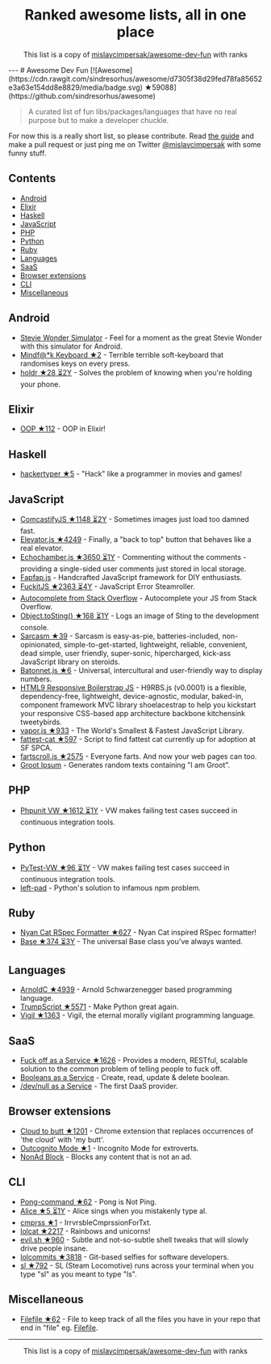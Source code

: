 <h1 align="center">
Ranked awesome lists, all in one place
</h1>
<p align="center">
	This list is a copy of <a href="http://github.com/mislavcimpersak/awesome-dev-fun">mislavcimpersak/awesome-dev-fun</a> with ranks
</p>
---
# Awesome Dev Fun [![Awesome](https://cdn.rawgit.com/sindresorhus/awesome/d7305f38d29fed78fa85652e3a63e154dd8e8829/media/badge.svg) ★59088](https://github.com/sindresorhus/awesome)

> A curated list of fun libs/packages/languages that have no real purpose but to make a developer chuckle.

For now this is a really short list, so please contribute. Read [the guide](https://github.com/mislavcimpersak/awesome-dev-fun/blob/master/CONTRIBUTING.md) and make a pull request or just ping me on Twitter [@mislavcimpersak](https://twitter.com/mislavcimpersak) with some funny stuff.


## Contents

- [Android](#android)
- [Elixir](#elixir)
- [Haskell](#haskell)
- [JavaScript](#javascript)
- [PHP](#php)
- [Python](#python)
- [Ruby](#ruby)
- [Languages](#languages)
- [SaaS](#saas)
- [Browser extensions](#browser-extensions)
- [CLI](#cli)
- [Miscellaneous](#miscellaneous)


## Android

- [Stevie Wonder Simulator](https://play.google.com/store/apps/details?id=erseco.soft.stevie.wonder.simulator) - Feel for a moment as the great Stevie Wonder with this simulator for Android.
- [Mindf@*k Keyboard ★2](https://github.com/terriblehackskeyboard/keyboard) - Terrible terrible soft-keyboard that randomises keys on every press.
- [holdr ★28 ⏳2Y](https://github.com/starakaj/holdr) - Solves the problem of knowing when you're holding your phone.


## Elixir
- [OOP ★112](https://github.com/wojtekmach/oop) - OOP in Elixir!


## Haskell
- [hackertyper ★5](https://github.com/fgaz/hackertyper) - "Hack" like a programmer in movies and games!


## JavaScript

- [ComcastifyJS ★1148 ⏳2Y](https://github.com/theonion/comcastifyjs) - Sometimes images just load too damned fast.
- [Elevator.js ★4249](https://github.com/tholman/elevator.js) - Finally, a "back to top" button that behaves like a real elevator.
- [Echochamber.js ★3650 ⏳1Y](https://github.com/tessalt/echo-chamber-js) - Commenting without the comments - providing a single-sided user comments just stored in local storage.
- [Fapfap.js](http://fapfapjs.io) - Handcrafted JavaScript framework for DIY enthusiasts.
- [FuckitJS ★2363 ⏳4Y](https://github.com/mattdiamond/fuckitjs) - JavaScript Error Steamroller.
- [Autocomplete from Stack Overflow](https://emilschutte.com/stackoverflow-autocomplete/) - Autocomplete your JS from Stack Overflow.
- [Object.toSting() ★168 ⏳1Y](https://github.com/teropa/to-sting) - Logs an image of Sting to the development console.
- [Sarcasm ★39](https://github.com/komlev/sarcasm) - Sarcasm is easy-as-pie, batteries-included, non-opinionated, simple-to-get-started, lightweight, reliable, convenient, dead simple, user friendly, super-sonic, hipercharged, kick-ass JavaScript library on steroids.
- [Batonnet.js ★6](https://github.com/BinaryBrain/Batonnet.js) - Universal, intercultural and user-friendly way to display numbers.
- [HTML9 Responsive Boilerstrap JS](http://html9responsiveboilerstrapjs.com/) - H9RBS.js (v0.0001) is a flexible, dependency-free, lightweight, device-agnostic, modular, baked-in, component framework MVC library shoelacestrap to help you kickstart your responsive CSS-based app architecture backbone kitchensink tweetybirds.
- [vapor.js ★933](https://github.com/madrobby/vapor.js) - The World's Smallest & Fastest JavaScript Library.
- [fattest-cat ★597](https://github.com/lexiross/fattest-cat) - Script to find fattest cat currently up for adoption at SF SPCA.
- [fartscroll.js ★2575](https://github.com/theonion/fartscroll.js) - Everyone farts. And now your web pages can too.
- [Groot Ipsum](http://grootipsum.com/) - Generates random texts containing "I am Groot".


## PHP

- [Phpunit VW ★1612 ⏳1Y](https://github.com/hmlb/phpunit-vw) - VW makes failing test cases succeed in continuous integration tools.


## Python

- [PyTest-VW ★96 ⏳1Y](https://github.com/The-Compiler/pytest-vw) - VW makes failing test cases succeed in continuous integration tools.
- [left-pad](https://pypi.python.org/pypi/left-pad/) - Python's solution to infamous npm problem.


## Ruby

- [Nyan Cat RSpec Formatter ★627](https://github.com/mattsears/nyan-cat-formatter) - Nyan Cat inspired RSpec formatter!
- [Base ★374 ⏳3Y](https://github.com/garybernhardt/base) - The universal Base class you've always wanted.


## Languages

- [ArnoldC ★4939](https://github.com/lhartikk/ArnoldC) - Arnold Schwarzenegger based programming language.
- [TrumpScript ★5571](https://github.com/samshadwell/TrumpScript) - Make Python great again.
- [Vigil ★1363](https://github.com/munificent/vigil) - Vigil, the eternal morally vigilant programming language.


## SaaS

- [Fuck off as a Service ★1626](https://github.com/tomdionysus/foaas) - Provides a modern, RESTful, scalable solution to the common problem of telling people to fuck off.
- [Booleans as a Service](https://booleans.io/) - Create, read, update & delete boolean.
- [/dev/null as a Service](https://devnull-as-a-service.com/) - The first DaaS provider.


## Browser extensions

- [Cloud to butt ★1201](https://github.com/panicsteve/cloud-to-butt) - Chrome extension that replaces occurrences of 'the cloud' with 'my butt'.
- [Outcognito Mode ★1](https://github.com/hrldcpr/outcognito-mode) - Incognito Mode for extroverts.
- [NonAd Block](https://chrome.google.com/webstore/detail/nonad-block/mjdphmpknkepficogfmnfhabmlngggip?hl=en-US) - Blocks any content that is not an ad.


## CLI
- [Pong-command ★62](https://github.com/kurehajime/pong-command) - Pong is Not Ping.
- [Alice ★5 ⏳1Y](https://github.com/susisu/alice) - Alice sings when you mistakenly type al.
- [cmprss ★1](https://github.com/kurehajime/cmprss) - IrrvrsbleCmprssionForTxt.
- [lolcat ★2217](https://github.com/busyloop/lolcat) - Rainbows and unicorns!
- [evil.sh ★960](https://github.com/mathiasbynens/evil.sh) - Subtle and not-so-subtle shell tweaks that will slowly drive people insane.
- [lolcommits ★3818](https://github.com/mroth/lolcommits) - Git-based selfies for software developers.
- [sl ★792](https://github.com/mtoyoda/sl) - SL (Steam Locomotive) runs across your terminal when you type "sl" as you meant to type "ls".


## Miscellaneous
- [Filefile ★62](https://github.com/cobyism/Filefile) - File to keep track of all the files you have in your repo that end in "file" eg. [Filefile](Filefile).
---
<p align="center">
	This list is a copy of <a href="http://github.com/mislavcimpersak/awesome-dev-fun">mislavcimpersak/awesome-dev-fun</a> with ranks
</p>

<script>
  (function(i,s,o,g,r,a,m){i['GoogleAnalyticsObject']=r;i[r]=i[r]||function(){
  (i[r].q=i[r].q||[]).push(arguments)},i[r].l=1*new Date();a=s.createElement(o),
  m=s.getElementsByTagName(o)[0];a.async=1;a.src=g;m.parentNode.insertBefore(a,m)
  })(window,document,'script','https://www.google-analytics.com/analytics.js','ga');

  ga('create', 'UA-100705027-1', 'auto');
  ga('send', 'pageview');

</script>
